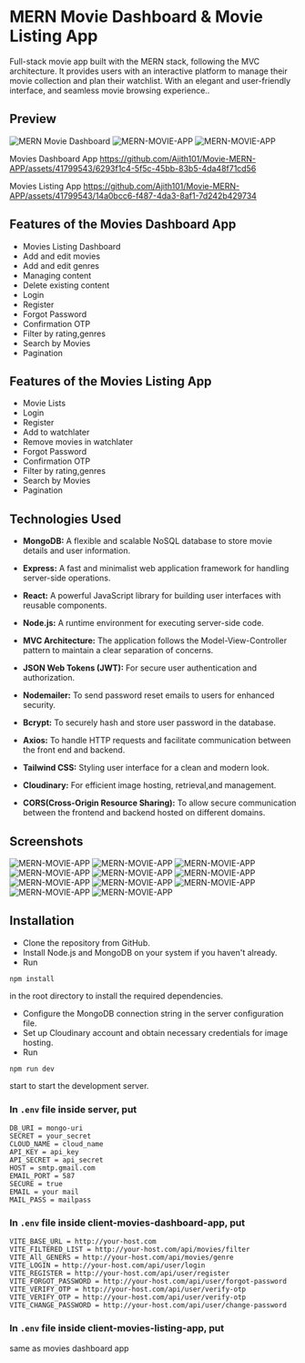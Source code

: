 # MERN Movie Dashboard & Movie Listing App

Full-stack movie app built with the MERN stack, following the MVC architecture. It provides users with an interactive platform to manage their movie collection and plan their watchlist. With an elegant and user-friendly interface, and seamless movie browsing experience..

## Preview

![MERN Movie Dashboard](https://github.com/Ajith101/Movie-MERN-APP/assets/41799543/6b04c52e-fbc2-42d7-918a-1c0955d30c02)
![MERN-MOVIE-APP](https://github.com/Ajith101/Movie-MERN-APP/assets/41799543/bb38d8e0-e5a8-4701-8a05-77292ac36a0b)
![MERN-MOVIE-APP](https://github.com/Ajith101/Movie-MERN-APP/assets/41799543/38812139-9806-497f-9347-9ff6f1ceb351)

Movies Dashboard App
https://github.com/Ajith101/Movie-MERN-APP/assets/41799543/6293f1c4-5f5c-45bb-83b5-4da48f71cd56

Movies Listing App
https://github.com/Ajith101/Movie-MERN-APP/assets/41799543/14a0bcc6-f487-4da3-8af1-7d242b429734

## Features of the Movies Dashboard App

- Movies Listing Dashboard
- Add and edit movies
- Add and edit genres
- Managing content
- Delete existing content
- Login
- Register
- Forgot Password
- Confirmation OTP
- Filter by rating,genres
- Search by Movies
- Pagination

## Features of the Movies Listing App

- Movie Lists
- Login
- Register
- Add to watchlater
- Remove movies in watchlater
- Forgot Password
- Confirmation OTP
- Filter by rating,genres
- Search by Movies
- Pagination

## Technologies Used

- **MongoDB:** A flexible and scalable NoSQL database to store movie details and user information.

- **Express:** A fast and minimalist web application framework for handling server-side operations.

- **React:** A powerful JavaScript library for building user interfaces with reusable components.

- **Node.js:** A runtime environment for executing server-side code.

- **MVC Architecture:** The application follows the Model-View-Controller pattern to maintain a clear separation of concerns.

- **JSON Web Tokens (JWT):** For secure user authentication and authorization.

- **Nodemailer:** To send password reset emails to users for enhanced security.

- **Bcrypt:** To securely hash and store user password in the database.

- **Axios:** To handle HTTP requests and facilitate communication between the front end and backend.

- **Tailwind CSS:** Styling user interface for a clean and modern look.

- **Cloudinary:** For efficient image hosting, retrieval,and management.

- **CORS(Cross-Origin Resource Sharing):** To allow secure communication between the frontend and backend hosted on different domains.

## Screenshots

![MERN-MOVIE-APP](https://github.com/Ajith101/Movie-MERN-APP/assets/41799543/6448f890-525c-48ff-82bb-1a6549efb9a9)
![MERN-MOVIE-APP](https://github.com/Ajith101/Movie-MERN-APP/assets/41799543/c0e16292-67d3-4c73-b828-b374eb557f37)
![MERN-MOVIE-APP](https://github.com/Ajith101/Movie-MERN-APP/assets/41799543/d6080a95-0345-49a9-8702-9d8d0f8b81ff)
![MERN-MOVIE-APP](https://github.com/Ajith101/Movie-MERN-APP/assets/41799543/c601ae75-f022-4876-b4d5-aa999a06b71e)
![MERN-MOVIE-APP](https://github.com/Ajith101/Movie-MERN-APP/assets/41799543/52eec25a-a567-4214-bb71-094b68cce18a)
![MERN-MOVIE-APP](https://github.com/Ajith101/Movie-MERN-APP/assets/41799543/d30a2d30-b191-44d1-94a6-7a3703999365)
![MERN-MOVIE-APP](https://github.com/Ajith101/Movie-MERN-APP/assets/41799543/cea7eeec-5848-4b7e-8bc5-d0e07e38fa48)
![MERN-MOVIE-APP](https://github.com/Ajith101/Movie-MERN-APP/assets/41799543/bb38d8e0-e5a8-4701-8a05-77292ac36a0b)
![MERN-MOVIE-APP](https://github.com/Ajith101/Movie-MERN-APP/assets/41799543/38812139-9806-497f-9347-9ff6f1ceb351)
![MERN-MOVIE-APP](https://github.com/Ajith101/Movie-MERN-APP/assets/41799543/f54ad844-f9b5-4b1f-a59b-541e651ebe5e)
![MERN-MOVIE-APP](https://github.com/Ajith101/Movie-MERN-APP/assets/41799543/c8c2065a-6294-4dd1-8348-e5c1514ee568)

## Installation

- Clone the repository from GitHub.
- Install Node.js and MongoDB on your system if you haven't already.
- Run

```
npm install
```

in the root directory to install the required dependencies.

- Configure the MongoDB connection string in the server configuration file.
- Set up Cloudinary account and obtain necessary credentials for image hosting.
- Run

```
npm run dev
```

start to start the development server.

### In `.env` file inside server, put

```
DB_URI = mongo-uri
SECRET = your_secret
CLOUD_NAME = cloud_name
API_KEY = api_key
API_SECRET = api_secret
HOST = smtp.gmail.com
EMAIL_PORT = 587
SECURE = true
EMAIL = your mail
MAIL_PASS = mailpass
```

### In `.env` file inside client-movies-dashboard-app, put

```
VITE_BASE_URL = http://your-host.com
VITE_FILTERED_LIST = http://your-host.com/api/movies/filter
VITE_All_GENERS = http://your-host.com/api/movies/genre
VITE_LOGIN = http://your-host.com/api/user/login
VITE_REGISTER = http://your-host.com/api/user/register
VITE_FORGOT_PASSWORD = http://your-host.com/api/user/forgot-password
VITE_VERIFY_OTP = http://your-host.com/api/user/verify-otp
VITE_VERIFY_OTP = http://your-host.com/api/user/verify-otp
VITE_CHANGE_PASSWORD = http://your-host.com/api/user/change-password
```

### In `.env` file inside client-movies-listing-app, put

same as movies dashboard app
